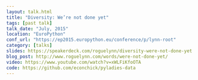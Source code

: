 ```yaml
---
layout: talk.html
title: "Diversity: We’re not done yet"
tags: [past talk]
talk_date: "July, 2015"
location: "EuroPython"
conf_url: "https://ep2015.europython.eu/conference/p/lynn-root"
category: [talks]
slides: https://speakerdeck.com/roguelynn/diversity-were-not-done-yet
blog_post: http://www.roguelynn.com/words/were-not-done-yet/
video: https://www.youtube.com/watch?v=xWLFiKfoOTA
code: https://github.com/econchick/pyladies-data
---
```

